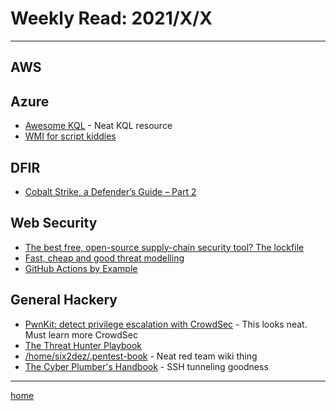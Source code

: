 # Weekly Read: 2021/X/X
----

## AWS



## Azure

 * [Awesome KQL](https://github.com/reprise99/awesome-kql-sentinel) - Neat KQL resource
 * [WMI for script kiddies](https://www.trustedsec.com/blog/wmi-for-script-kiddies/)

## DFIR
 
 * [Cobalt Strike, a Defender’s Guide – Part 2](https://thedfirreport.com/2022/01/24/cobalt-strike-a-defenders-guide-part-2/)



## Web Security
 
 * [The best free, open-source supply-chain security tool? The lockfile](https://r2c.dev/blog/2022/the-best-free-open-source-supply-chain-tool-the-lockfile/)
 * [Fast, cheap and good threat modelling](https://shostack.org/files/papers/Fast-Cheap-and-Good.pdf)
 * [GitHub Actions by Example](https://www.actionsbyexample.com/)


## General Hackery

 * [PwnKit: detect privilege escalation with CrowdSec](https://crowdsec.net/blog/pwnkit-avoid-privilege-escalation-with-crowdsec/) - This looks neat. Must learn more CrowdSec
 * [The Threat Hunter Playbook](https://github.com/OTRF/ThreatHunter-Playbook)
 * [/home/six2dez/.pentest-book](https://pentestbook.six2dez.com/) - Neat red team wiki thing
 * [The Cyber Plumber's Handbook](https://github.com/opsdisk/the_cyber_plumbers_handbook) - SSH tunneling goodness


----
[home](index.md)
